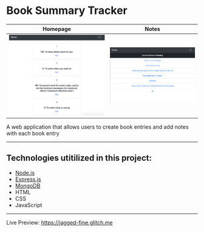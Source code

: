
# Book Summary Tracker

Homepage             |  Notes
:-------------------------:|:-------------------------:
![](https://github.com/AndyUGA/BookSummaryTracker/blob/master/Screenshots/BookNotes.png)  |  ![](https://github.com/AndyUGA/BookSummaryTracker/blob/master/Screenshots/BookSummaryHomePage.png)

A web application that allows users to create book entries and add notes with each book entry

------------------------------------------------------------------------------------------------------------------------------  

## Technologies utitilized in this project:
- [Node.js](https://nodejs.org/en/) 
- [Express.js](https://expressjs.com)
- [MongoDB](https://www.mongodb.com) 
- HTML
- CSS
- JavaScript

---------------------------------------------------------------------------------------------------------------------------
Live Preview: https://jagged-fine.glitch.me
